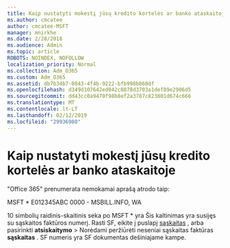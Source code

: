 ```yaml
---
title: Kaip nustatyti mokestį jūsų kredito kortelės ar banko ataskaitoje
ms.author: cmcatee
author: cmcatee-MSFT
manager: mnirkhe
ms.date: 2/28/2018
ms.audience: Admin
ms.topic: article
ROBOTS: NOINDEX, NOFOLLOW
localization_priority: Normal
ms.collection: Adm_O365
ms.custom: Adm_O365
ms.assetid: db7b34b7-0843-4f4b-9222-bfb998b860df
ms.openlocfilehash: d349d107642ed042c8878d3703a1def89e2906d5
ms.sourcegitcommit: dd43cc0a9470f98b8ef2a3787c823801d674c666
ms.translationtype: MT
ms.contentlocale: lt-LT
ms.lasthandoff: 02/12/2019
ms.locfileid: "29936980"
---
```

# <a name="how-to-identify-a-charge-on-your-credit-card-or-bank-statement"></a>Kaip nustatyti mokestį jūsų kredito kortelės ar banko ataskaitoje

"Office 365" prenumerata nemokamai aprašą atrodo taip:
  
MSFT \* E012345ABC 0000 - MSBILL.INFO, WA
  
10 simbolių raidinis-skaitinis seka po MSFT \* yra Šis kaltinimas yra susijęs su sąskaitos faktūros numerį. Rasti SF, eikite į puslapį [sąskaitas](https://go.microsoft.com/fwlink/p/?linkid=848039) , arba pasirinkti **atsiskaitymo** \> Norėdami peržiūrėti neseniai sąskaitas faktūras **sąskaitas** . SF numeris yra SF dokumentas dešiniajame kampe. 
  

